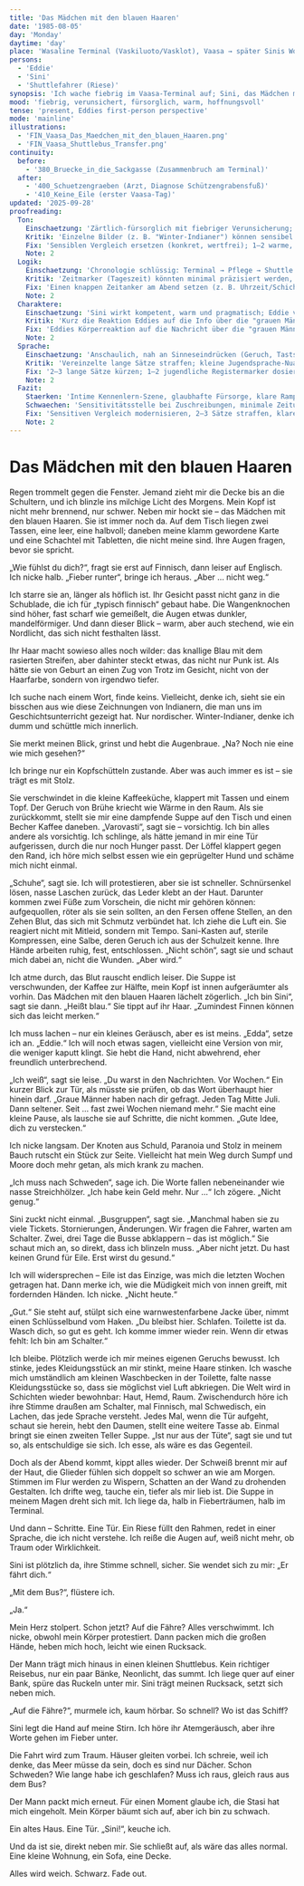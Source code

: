 ```yaml
---
title: 'Das Mädchen mit den blauen Haaren'
date: '1985-08-05'
day: 'Monday'
daytime: 'day'
place: 'Wasaline Terminal (Vaskiluoto/Vasklot), Vaasa → später Sinis Wohnung'
persons:
  - 'Eddie'
  - 'Sini'
  - 'Shuttlefahrer (Riese)'
synopsis: 'Ich wache fiebrig im Vaasa‑Terminal auf; Sini, das Mädchen mit den blauen Haaren, gibt mir Suppe, verbindet meine Füße und bringt mich am Abend, als alles wieder kippt, mit einem Shuttle in ihre kleine Wohnung. Sie erwähnt graue Männer, die nach mir fragten – aber zuerst gesund werden.'
mood: 'fiebrig, verunsichert, fürsorglich, warm, hoffnungsvoll'
tense: 'present, Eddies first-person perspective'
mode: 'mainline'
illustrations:
  - 'FIN_Vaasa_Das_Maedchen_mit_den_blauen_Haaren.png'
  - 'FIN_Vaasa_Shuttlebus_Transfer.png'
continuity:
  before:
    - '380_Bruecke_in_die_Sackgasse (Zusammenbruch am Terminal)'
  after:
    - '400_Schuetzengraeben (Arzt, Diagnose Schützengrabensfuß)'
    - '410_Keine_Eile (erster Vaasa-Tag)'
updated: '2025-09-28'
proofreading:
  Ton:
    Einschaetzung: 'Zärtlich-fürsorglich mit fiebriger Verunsicherung; Eddies Blick bleibt körpernah und konkret.'
    Kritik: 'Einzelne Bilder (z. B. "Winter-Indianer") können sensibel nachgeschärft werden, um klischeehafte Zuschreibungen zu vermeiden.'
    Fix: 'Sensiblen Vergleich ersetzen (konkret, wertfrei); 1–2 warme, aber klare Grenzmarken in Sinis Handeln setzen; die fiebrige Verunsicherung mit einem kurzen, ruhigen Gegenmoment balancieren.'
    Note: 2
  Logik:
    Einschaetzung: 'Chronologie schlüssig: Terminal → Pflege → Shuttle → Wohnung; Anschluss zu 400/410 klar.'
    Kritik: 'Zeitmarker (Tageszeit) könnten minimal präzisiert werden, um den Übergang zum Arztbesuch in 400 noch fließender zu machen.'
    Fix: 'Einen knappen Zeitanker am Abend setzen (z. B. Uhrzeit/Schichtende); klarstellen, dass der Shuttle zu Sinis Wohnung fährt (kein Fährtransfer); leiser Vorausverweis auf den Arztbesuch in 400.'
    Note: 2
  Charaktere:
    Einschaetzung: 'Sini wirkt kompetent, warm und pragmatisch; Eddie verletzlich, aber entschieden.'
    Kritik: 'Kurz die Reaktion Eddies auf die Info über die "grauen Männer" vertiefen (Körperreaktion/Impuls vs. Erleichterung).'
    Fix: 'Eddies Körperreaktion auf die Nachricht über die "grauen Männer" konkretisieren (z. B. Puls/Atmung/Greifen); Sinis Rollenwechsel (Schalter → Pflegerin) mit einem kleinen Handgriff markieren; in der Wohnung ein Detail setzen, das sie erdet.'
    Note: 2
  Sprache:
    Einschaetzung: 'Anschaulich, nah an Sinneseindrücken (Geruch, Tastsinn, Geräusche).'
    Kritik: 'Vereinzelte lange Sätze straffen; kleine Jugendsprache-Nuancen könnten die Stimme noch jugendlicher machen.'
    Fix: '2–3 lange Sätze kürzen; 1–2 jugendliche Registermarker dosiert ergänzen (ohne Modewörter); metaphorische Zuspitzungen erden und konkrete Sinneseindrücke vorziehen.'
    Note: 2
  Fazit:
    Staerken: 'Intime Kennenlern-Szene, glaubhafte Fürsorge, klare Rampe für die Vaasa-Sequenz.'
    Schwaechen: 'Sensitivitätsstelle bei Zuschreibungen, minimale Zeitunschärfe am Abend.'
    Fix: 'Sensitiven Vergleich modernisieren, 2–3 Sätze straffen, klare Zeit- und Ortsmarker setzen; kleine Embodiment-Reaktion auf die "grauen Männer"; Mini-Hinweis zum Arztbesuch als Rampe.'
    Note: 2
---
```


# Das Mädchen mit den blauen Haaren

Regen trommelt gegen die Fenster. Jemand zieht mir die Decke bis an die
Schultern, und ich blinzle ins milchige Licht des Morgens. Mein Kopf ist nicht
mehr brennend, nur schwer. Neben mir hockt sie – das Mädchen mit den blauen
Haaren. Sie ist immer noch da. Auf dem Tisch liegen zwei Tassen, eine leer, eine
halbvoll; daneben meine klamm gewordene Karte und eine Schachtel mit Tabletten,
die nicht meine sind. Ihre Augen fragen, bevor sie spricht.

„Wie fühlst du dich?“, fragt sie erst auf Finnisch, dann leiser auf Englisch.
Ich nicke halb. „Fieber runter“, bringe ich heraus. „Aber … nicht weg.“

Ich starre sie an, länger als höflich ist. Ihr Gesicht passt nicht ganz in die
Schublade, die ich für „typisch finnisch“ gebaut habe. Die Wangenknochen sind
höher, fast scharf wie gemeißelt, die Augen etwas dunkler, mandelförmiger. Und
dann dieser Blick – warm, aber auch stechend, wie ein Nordlicht, das sich nicht
festhalten lässt.

Ihr Haar macht sowieso alles noch wilder: das knallige Blau mit dem rasierten
Streifen, aber dahinter steckt etwas, das nicht nur Punk ist. Als hätte sie von
Geburt an einen Zug von Trotz im Gesicht, nicht von der Haarfarbe, sondern von
irgendwo tiefer.

Ich suche nach einem Wort, finde keins. Vielleicht, denke ich, sieht sie ein
bisschen aus wie diese Zeichnungen von Indianern, die man uns im
Geschichtsunterricht gezeigt hat. Nur nordischer. Winter-Indianer, denke ich
dumm und schüttle mich innerlich.

Sie merkt meinen Blick, grinst und hebt die Augenbraue. „Na? Noch nie eine wie
mich gesehen?“

Ich bringe nur ein Kopfschütteln zustande. Aber was auch immer es ist – sie
trägt es mit Stolz.

Sie verschwindet in die kleine Kaffeeküche, klappert mit Tassen und einem Topf.
Der Geruch von Brühe kriecht wie Wärme in den Raum. Als sie zurückkommt, stellt
sie mir eine dampfende Suppe auf den Tisch und einen Becher Kaffee daneben.
„Varovasti“, sagt sie – vorsichtig. Ich bin alles andere als vorsichtig. Ich
schlinge, als hätte jemand in mir eine Tür aufgerissen, durch die nur noch
Hunger passt. Der Löffel klappert gegen den Rand, ich höre mich selbst essen wie
ein geprügelter Hund und schäme mich nicht einmal.

„Schuhe“, sagt sie. Ich will protestieren, aber sie ist schneller. Schnürsenkel
lösen, nasse Laschen zurück, das Leder klebt an der Haut. Darunter kommen zwei
Füße zum Vorschein, die nicht mir gehören können: aufgequollen, röter als sie
sein sollten, an den Fersen offene Stellen, an den Zehen Blut, das sich mit
Schmutz verbündet hat. Ich ziehe die Luft ein. Sie reagiert nicht mit Mitleid,
sondern mit Tempo. Sani-Kasten auf, sterile Kompressen, eine Salbe, deren Geruch
ich aus der Schulzeit kenne. Ihre Hände arbeiten ruhig, fest, entschlossen.
„Nicht schön“, sagt sie und schaut mich dabei an, nicht die Wunden. „Aber wird.“

Ich atme durch, das Blut rauscht endlich leiser. Die Suppe ist verschwunden, der
Kaffee zur Hälfte, mein Kopf ist innen aufgeräumter als vorhin. Das Mädchen mit
den blauen Haaren lächelt zögerlich. „Ich bin Sini“, sagt sie dann. „Heißt
blau.“ Sie tippt auf ihr Haar. „Zumindest Finnen können sich das leicht merken.“

Ich muss lachen – nur ein kleines Geräusch, aber es ist meins. „Edda“, setze ich
an. „Eddie.“ Ich will noch etwas sagen, vielleicht eine Version von mir, die
weniger kaputt klingt. Sie hebt die Hand, nicht abwehrend, eher freundlich
unterbrechend.

„Ich weiß“, sagt sie leise. „Du warst in den Nachrichten. Vor Wochen.“ Ein
kurzer Blick zur Tür, als müsste sie prüfen, ob das Wort überhaupt hier hinein
darf. „Graue Männer haben nach dir gefragt. Jeden Tag Mitte Juli. Dann seltener.
Seit … fast zwei Wochen niemand mehr.“ Sie macht eine kleine Pause, als lausche
sie auf Schritte, die nicht kommen. „Gute Idee, dich zu verstecken.“

Ich nicke langsam. Der Knoten aus Schuld, Paranoia und Stolz in meinem Bauch
rutscht ein Stück zur Seite. Vielleicht hat mein Weg durch Sumpf und Moore doch
mehr getan, als mich krank zu machen.

„Ich muss nach Schweden“, sage ich. Die Worte fallen nebeneinander wie nasse
Streichhölzer. „Ich habe kein Geld mehr. Nur …“ Ich zögere. „Nicht genug.“

Sini zuckt nicht einmal. „Busgruppen“, sagt sie. „Manchmal haben sie zu viele
Tickets. Stornierungen, Änderungen. Wir fragen die Fahrer, warten am Schalter.
Zwei, drei Tage die Busse abklappern – das ist möglich.“ Sie schaut mich an, so
direkt, dass ich blinzeln muss. „Aber nicht jetzt. Du hast keinen Grund für
Eile. Erst wirst du gesund.“

Ich will widersprechen – Eile ist das Einzige, was mich die letzten Wochen
getragen hat. Dann merke ich, wie die Müdigkeit mich von innen greift, mit
fordernden Händen. Ich nicke. „Nicht heute.“

„Gut.“ Sie steht auf, stülpt sich eine warnwestenfarbene Jacke über, nimmt einen
Schlüsselbund vom Haken. „Du bleibst hier. Schlafen. Toilette ist da. Wasch
dich, so gut es geht. Ich komme immer wieder rein. Wenn dir etwas fehlt: Ich bin
am Schalter.“

Ich bleibe. Plötzlich werde ich mir meines eigenen Geruchs bewusst. Ich stinke,
jedes Kleidungsstück an mir stinkt, meine Haare stinken. Ich wasche mich
umständlich am kleinen Waschbecken in der Toilette, falte nasse Kleidungsstücke
so, dass sie möglichst viel Luft abkriegen. Die Welt wird in Schichten wieder
bewohnbar: Haut, Hemd, Raum. Zwischendurch höre ich ihre Stimme draußen am
Schalter, mal Finnisch, mal Schwedisch, ein Lachen, das jede Sprache versteht.
Jedes Mal, wenn die Tür aufgeht, schaut sie herein, hebt den Daumen, stellt eine
weitere Tasse ab. Einmal bringt sie einen zweiten Teller Suppe. „Ist nur aus der
Tüte“, sagt sie und tut so, als entschuldige sie sich. Ich esse, als wäre es das
Gegenteil.

Doch als der Abend kommt, kippt alles wieder. Der Schweiß brennt mir auf der
Haut, die Glieder fühlen sich doppelt so schwer an wie am Morgen. Stimmen im
Flur werden zu Wispern, Schatten an der Wand zu drohenden Gestalten. Ich drifte
weg, tauche ein, tiefer als mir lieb ist. Die Suppe in meinem Magen dreht sich
mit. Ich liege da, halb in Fieberträumen, halb im Terminal.

Und dann – Schritte. Eine Tür. Ein Riese füllt den Rahmen, redet in einer
Sprache, die ich nicht verstehe. Ich reiße die Augen auf, weiß nicht mehr, ob
Traum oder Wirklichkeit.

Sini ist plötzlich da, ihre Stimme schnell, sicher. Sie wendet sich zu mir: „Er
fährt dich.“

„Mit dem Bus?“, flüstere ich.

„Ja.“

Mein Herz stolpert. Schon jetzt? Auf die Fähre? Alles verschwimmt. Ich nicke,
obwohl mein Körper protestiert. Dann packen mich die großen Hände, heben mich
hoch, leicht wie einen Rucksack.

Der Mann trägt mich hinaus in einen kleinen Shuttlebus. Kein richtiger Reisebus,
nur ein paar Bänke, Neonlicht, das summt. Ich liege quer auf einer Bank, spüre
das Ruckeln unter mir. Sini trägt meinen Rucksack, setzt sich neben mich.

„Auf die Fähre?“, murmele ich, kaum hörbar. So schnell? Wo ist das Schiff?

Sini legt die Hand auf meine Stirn. Ich höre ihr Atemgeräusch, aber ihre Worte
gehen im Fieber unter.

Die Fahrt wird zum Traum. Häuser gleiten vorbei. Ich schreie, weil ich denke,
das Meer müsse da sein, doch es sind nur Dächer. Schon Schweden? Wie lange habe
ich geschlafen? Muss ich raus, gleich raus aus dem Bus?

Der Mann packt mich erneut. Für einen Moment glaube ich, die Stasi hat mich
eingeholt. Mein Körper bäumt sich auf, aber ich bin zu schwach.

Ein altes Haus. Eine Tür. „Sini!“, keuche ich.

Und da ist sie, direkt neben mir. Sie schließt auf, als wäre das alles normal.
Eine kleine Wohnung, ein Sofa, eine Decke.

Alles wird weich. Schwarz. Fade out.

